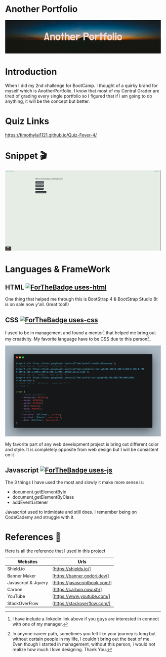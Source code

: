 # Another Portfolio #
![banner](./assets/imgs/Another_Portfolio.png)

# Introduction #
When I did my 2nd challenge for BootCamp. I thought of a quirky brand for myself which is AnotherPortfolio.
I know that most of my Central Grader are tired of grading every single portfolio so I figured that if I am going to do anything, it will be the concept but better.

# Quiz Links #
https://timothylai1121.github.io/Quiz-Fever-4/

# Snippet :clapper:
![snippet](./assets/imgs/WittDtjr%20Challenges.gif)

# Languages & FrameWork #

## HTML  [![ForTheBadge uses-html](http://ForTheBadge.com/images/badges/uses-html.svg)](http://ForTheBadge.com)

One thing that helped me through this is BootStrap 4 & BootStrap Studio (It is on sale now y'all. Great tool!)

## CSS [![ForTheBadge uses-css](http://ForTheBadge.com/images/badges/uses-css.svg)](http://ForTheBadge.com)

I used to be in management and found a mentor[^1] that helped me bring out my creativity. My favorite language have to be CSS due to this person[^2].

![carbon](./assets/imgs/carbon.png)

My favorite part of any web development project is bring out different color and style. It is completely opposite from web design but I will be consistent on it

## Javascript  [![ForTheBadge uses-js](http://ForTheBadge.com/images/badges/uses-js.svg)](http://ForTheBadge.com)

The 3 things I have used the most and slowly it make more sense is:
* document.getElementById
* document,getElementByClass
* addEventListener

Javascript used to intimidate and still does. I remember being on CodeCademy and struggle with it.

# References  :bookmark_tabs:

Here is all the reference that I used in this project

| Websites | Urls |
| -------- | ---- |
| Shield.io | [https://shields.io/] |
| Banner Maker | [https://banner.godori.dev/] |
| Javascript & Jquery | [https://javascriptbook.com/] |
| Carbon | [https://carbon.now.sh/] |
| YouTube | [https://www.youtube.com/] |
| StackOverFlow | [https://stackoverflow.com/] |

[^1]: I have include a linkedin link above if you guys are interested in connect with one of my manager.
[^2]: In anyone career path, sometimes you felt like your journey is long but without certain people in my life, I couldn't bring out the best of me. Even though I started in management, without this person, I would not realize how much I love designing. Thank You.

